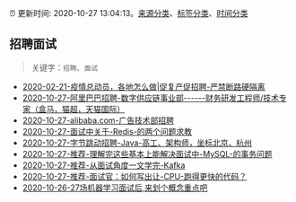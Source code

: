 :alarm_clock: 更新时间: 2020-10-27 13:04:13。[来源分类](../README.md)、[标签分类](../TAGS.md)、[时间分类](../TIMELINE.md)

## 招聘面试


> 关键字：`招聘`、`面试`



- [2020-02-21-疫情总动员，各地怎么做|促复产促招聘-严禁断路硬隔离](http://m.china.caixin.com/m/2020-02-22/101519091.html) 
- [2020-10-27-阿里巴巴招聘-数字供应链事业部------财务研发工程师/技术专家（盒马，猫超，天猫国际）](https://www.v2ex.com/t/719165) 
- [2020-10-27-alibaba.com-广告技术部招聘](https://www.v2ex.com/t/719163) 
- [2020-10-27-面试中关于-Redis-的两个问题求教](https://www.v2ex.com/t/719158) 
- [2020-10-27-字节跳动招聘-Java-高工、架构师，坐标北京、杭州](https://www.v2ex.com/t/719150) 
- [2020-10-27-推荐-理解完这些基本上能解决面试中-MySQL-的事务问题](https://toutiao.io/k/szxq5t8) 
- [2020-10-27-推荐-从面试角度一文学完-Kafka](https://toutiao.io/k/ugyvu7i) 
- [2020-10-27-推荐-面试官：如何写出让-CPU-跑得更快的代码？](https://toutiao.io/k/l6chi61) 
- [2020-10-26-27场机器学习面试后,来划个概念重点吧](https://sec.thief.one/article_content?a_id=15ce3aa7f5490ba550146714d2a91033) 